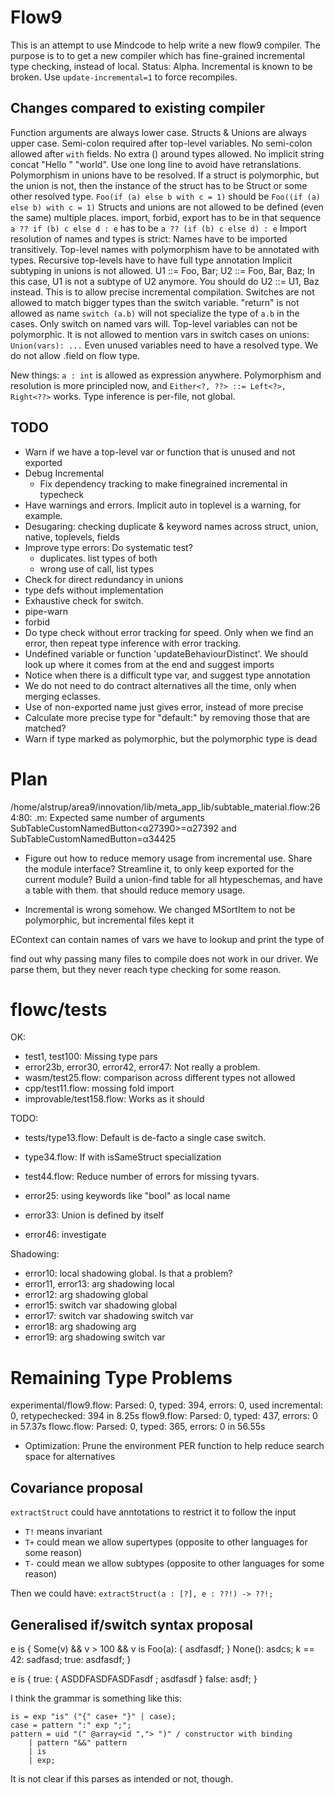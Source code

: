 # Flow9

This is an attempt to use Mindcode to help write a new flow9 compiler.
The purpose is to to get a new compiler which has fine-grained incremental type checking, instead of local.
Status: Alpha. Incremental is known to be broken. Use `update-incremental=1` to force recompiles.

## Changes compared to existing compiler

Function arguments are always lower case.
Structs & Unions are always upper case.
Semi-colon required after top-level variables.
No semi-colon allowed after `with` fields.
No extra () around types allowed.
No implicit string concat "Hello " "world". Use one long line to avoid have retranslations.
Polymorphism in unions have to be resolved. If a struct is polymorphic, but the union is not, then the instance of the struct has to be Struct<flow> or some other resolved type.
`Foo(if (a) else b with c = 1)` should be `Foo((if (a) else b) with c = 1)`
Structs and unions are not allowed to be defined (even the same) multiple places.
import, forbid, export has to be in that sequence
`a ?? if (b) c else d : e` has to be   `a ?? (if (b) c else d) : e`
Import resolution of names and types is strict: Names have to be imported transitively.
Top-level names with polymorphism have to be annotated with types.
Recursive top-levels have to have full type annotation
Implicit subtyping in unions is not allowed. U1 ::= Foo, Bar; U2 ::= Foo, Bar, Baz; In this case, U1 is not a subtype of U2 anymore. You should do U2 ::= U1, Baz instead. This is to allow precise incremental compilation.
Switches are not allowed to match bigger types than the switch variable.
"return" is not allowed as name
`switch (a.b)` will not specialize the type of `a.b` in the cases. Only switch on named vars will. 
Top-level variables can not be polymorphic.
It is not allowed to mention vars in switch cases on unions: `Union(vars): ...`
Even unused variables need to have a resolved type.
We do not allow .field on flow type.

New things:
`a : int` is allowed as expression anywhere.
Polymorphism and resolution is more principled now, and `Either<?, ??> ::= Left<?>, Right<??>` works.
Type inference is per-file, not global.

## TODO

- Warn if we have a top-level var or function that is unused and not exported
- Debug Incremental
  - Fix dependency tracking to make finegrained incremental in typecheck
- Have warnings and errors. Implicit auto in toplevel is a warning, for example.
- Desugaring: checking duplicate & keyword names across struct, union, native, toplevels, fields
- Improve type errors: Do systematic test?
  - duplicates. list types of both
  - wrong use of call, list types
- Check for direct redundancy in unions
- type defs without implementation
- Exhaustive check for switch. 
- pipe-warn
- forbid
- Do type check without error tracking for speed. Only when we find an error, then repeat type inference with error tracking.
- Undefined variable or function 'updateBehaviourDistinct'. We should look up where it comes from at the end and suggest imports
- Notice when there is a difficult type var, and suggest type annotation
- We do not need to do contract alternatives all the time, only when merging eclasses.
- Use of non-exported name just gives error, instead of more precise
- Calculate more precise type for "default:" by removing those that are matched?
- Warn if type marked as polymorphic, but the polymorphic type is dead

# Plan

/home/alstrup/area9/innovation/lib/meta_app_lib/subtable_material.flow:264:80: .m: Expected same number of arguments SubTableCustomNamedButton<α27390>=α27392 and SubTableCustomNamedButton=α34425

- Figure out how to reduce memory usage from incremental use. Share the module interface? Streamline it, to only keep exported for the current module?
  Build a union-find table for all htypeschemas, and have a table with them. that should reduce memory usage.

- Incremental is wrong somehow. We changed MSortItem to not be polymorphic, but incremental files kept it

EContext can contain names of vars we have to lookup and print the type of

find out why passing many files to compile does not work in our driver. We parse them, but they never reach type checking for some reason.

#  flowc/tests

OK:
- test1, test100: Missing type pars
- error23b, error30, error42, error47: Not really a problem.
- wasm/test25.flow: comparison across different types not allowed
- cpp/test11.flow: mossing fold import
- improvable/test158.flow: Works as it should

TODO:
- tests/type13.flow: Default is de-facto a single case switch.
- type34.flow: If with isSameStruct specialization

- test44.flow: Reduce number of errors for missing tyvars.

- error25: using keywords like "bool" as local name
- error33: Union is defined by itself
- error46: investigate

Shadowing:
- error10: local shadowing global. Is that a problem?
- error11, error13: arg shadowing local
- error12: arg shadowing global
- error15: switch var shadowing global
- error17: switch var shadowing switch var
- error18: arg shadowing arg
- error19: arg shadowing switch var

# Remaining Type Problems

experimental/flow9.flow: Parsed: 0, typed: 394, errors: 0, used incremental: 0, retypechecked: 394 in 8.25s
flow9.flow: Parsed: 0, typed: 437, errors: 0 in 57.37s
flowc.flow: Parsed: 0, typed: 365, errors: 0 in 56.55s

- Optimization: Prune the environment PER function to help reduce search space for alternatives

## Covariance proposal

`extractStruct` could have anntotations to restrict it to follow the input

- `T!` means invariant
- `T+` could mean we allow supertypes (opposite to other languages for some reason)
- `T-` could mean we allow subtypes (opposite to other languages for some reason)

Then we could have: `extractStruct(a : [?], e : ??!) -> ??!;`

## Generalised if/switch syntax proposal

e is {
	Some(v) && v > 100 && v is Foo(a): {
		asdfasdf;
	}
	None(): asdcs;
	k == 42: sadfasd;
	true: asdfasdf;
}

e is {
	true: {
		ASDDFASDFASDFasdf
		;
		asdfasdf
	} 
	false: asdf;
}

I think the grammar is something like this:

```mango
is = exp "is" ("{" case+ "}" | case);
case = pattern ":" exp ";";
pattern = uid "(" @array<id ","> ")" / constructor with binding
	| pattern "&&" pattern 
	| is
	| exp;
```

It is not clear if this parses as intended or not, though.
